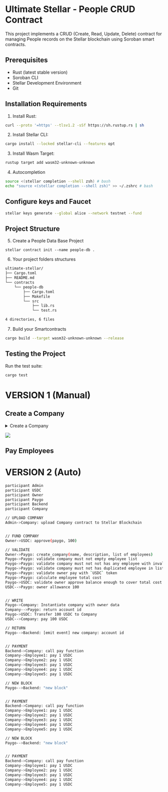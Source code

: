 # Ultimate Stellar - People CRUD Contract

This project implements a CRUD (Create, Read, Update, Delete) contract for managing People records on the Stellar blockchain using Soroban smart contracts.

## Prerequisites

- Rust (latest stable version)
- Soroban CLI
- Stellar Development Environment
- Git

## Installation Requirements

1. Install Rust:

```bash
curl --proto '=https' --tlsv1.2 -sSf https://sh.rustup.rs | sh
```

2. Install Stellar CLI:

```bash
cargo install --locked stellar-cli --features opt
```

3. Install Wasm Target:

```bash
rustup target add wasm32-unknown-unknown
```

4. Autocompletion

```bash
source <(stellar completion --shell zsh) # bash
echo "source <(stellar completion --shell zsh)" >> ~/.zshrc # bash
```

## Configure keys and Faucet

```bash
stellar keys generate --global alice --network testnet --fund
```

## Project Structure

5. Create a People Data Base Project

```
stellar contract init --name people-db .
```

6. Your project folders structures

```bash
ultimate-stellar/
├── Cargo.toml
├── README.md
└── contracts
    └── people-db
        ├── Cargo.toml
        ├── Makefile
        └── src
            ├── lib.rs
            └── test.rs

4 directories, 6 files
```

7. Build your Smartcontracts

```bash
cargo build --target wasm32-unknown-unknown --release
```

## Testing the Project

Run the test suite:

```bash
cargo test
```

# VERSION 1 (Manual)

## Create a Company

<details>
<summary>Create a Company</summary>

```bash
participant Admin
participant Owner
participant Stellar
participant TokenContract
participant PaygoContract

Admin->>Stellar: Create & fund wallet "admin"
Admin->>Stellar: Create & fund wallet "owner"

Admin->>Stellar: Upload Company contract
Admin->>Stellar: Upload Token contract
Admin->>Stellar: Upload Paygo contract

Admin->>Stellar: Create Token contract
Stellar->TokenContract: Token Deployed!
TokenContract-->Admin: Token account-id

Admin->>Stellar: Create Paygo contract
Stellar->PaygoContract: Paygo Deployed!
PaygoContract-->Admin: Paygo account-id

Admin->>Stellar: Mint 200K USDC to Owner
Stellar->TokenContract: Mint 200K USDC to Owner
TokenContract-->>Owner: Transfer 200K USDC to Owner


Owner->>Stellar: Approve 100K USDC to Paygo
Stellar->TokenContract: Approved 100k from Owner to Paygo
TokenContract-->>PaygoContract: Allowance set (100K) from Owner

Owner->>Stellar: Create company
Stellar->PaygoContract: createCompany("Petrobras", 100 employees)
PaygoContract->CompanyContract: Company Deployed!
CompanyContract-->PaygoContract: Company account-id

PaygoContract->TokenContract: TransferFrom(from: Owner, to: Company, amount: 100k)
TokenContract-->CompanyContract: Transfer 100K USDC
PaygoContract-->>Owner: Company contract-id


Owner->>Stellar: Pay Employees
Stellar->CompanyContract: pay_employees()
CompanyContract->TokenContract: Transfer 10KUSDC to Employee-1
TokenContract-->Employee-1: transfer 10K usdc
CompanyContract->TokenContract: Transfer 10KUSDC to Employee-2
TokenContract-->Employee-2: transfer 10K usdc
CompanyContract->TokenContract: Transfer 10KUSDC to Employee-3
TokenContract-->Employee-3: transfer 10K usdc
```

</details>

![](./documentation/assets/create-company.png)



## Pay Employees
# VERSION 2 (Auto)

```bash
participant Admin
participant USDC
participant Owner
participant Paygo
participant Backend
participant Company

// UPLOAD COMPANY
Admin->Company: upload Company contract to Stellar Blockchain


// FUND COMPANY
Owner->USDC: approve(paygo, 100)

// VALIDATE
Owner->Paygo: create_company(name, description, list of employees)
Paygo->Paygo: validate company must not empty employee list
Paygo->Paygo: validate company must not not has any employee with invalid account id
Paygo->Paygo: validate company must not has duplicated employee in list
Paygo->Paygo: validate owner pay with `USDC` token
Paygo->Paygo: calculate employee total cost
Paygo->USDC: validate owner approve balance enough to cover total cost
USDC-->Paygo: owner allowance 100


// WRITE
Paygo->Company: Instantiate company with owner data
Company-->Paygo: return account id
Paygo->USDC: Transfer 100 USDC to Company
USDC-->Company: pay 100 USDC

// RETURN
Paygo-->Backend: [emit event] new company: account id


// PAYMENT
Backend->Company: call pay function
Company->Employee1: pay 1 USDC
Company->Employee2: pay 1 USDC
Company->Employee3: pay 1 USDC
Company->Employee4: pay 1 USDC
Company->Employee5: pay 1 USDC

// NEW BLOCK
Paygo-->Backend: "new block"


// PAYMENT
Backend->Company: call pay function
Company->Employee1: pay 1 USDC
Company->Employee2: pay 1 USDC
Company->Employee3: pay 1 USDC
Company->Employee4: pay 1 USDC
Company->Employee5: pay 1 USDC

// NEW BLOCK
Paygo-->Backend: "new block"


// PAYMENT
Backend->Company: call pay function
Company->Employee1: pay 1 USDC
Company->Employee2: pay 1 USDC
Company->Employee3: pay 1 USDC
Company->Employee4: pay 1 USDC
Company->Employee5: pay 1 USDC
```
